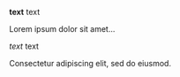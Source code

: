 **text** text

Lorem ipsum dolor sit amet...

_text_ text

Consectetur adipiscing elit, sed do eiusmod.

